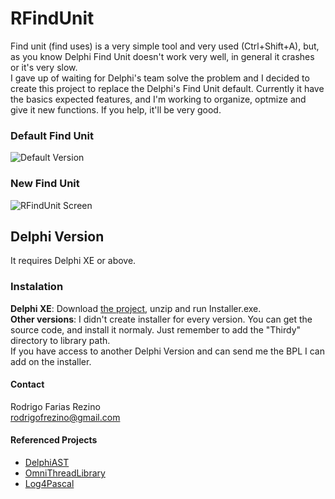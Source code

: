 # RFindUnit

Find unit (find uses) is a very simple tool and very used (Ctrl+Shift+A), but, as you know Delphi Find Unit doesn't work very well, in general it crashes or it's very slow.
</br>I gave up of waiting for Delphi's team solve the problem and I decided to create this project to replace the Delphi's Find Unit default.
Currently it have the basics expected features, and I'm working to organize, optmize and give it new functions.
If you help, it'll be very good.

### Default Find Unit
![Default Version](http://i.imgur.com/8DZPGSs.png)

### New Find Unit
![RFindUnit Screen](http://i.imgur.com/zT23uKE.png)

## Delphi Version
It requires Delphi XE or above.

### Instalation
**Delphi XE**: Download [the project](https://github.com/rfrezino/RFindUnit/archive/master.zip), unzip and run Installer.exe.
</br>**Other versions**: I didn't create installer for every version. You can get the source code, and install it normaly. Just remember to add the "Thirdy" directory to library path.
</br>If you have access to another Delphi Version and can send me the BPL I can add on the installer.

#### Contact
Rodrigo Farias Rezino
</br> rodrigofrezino@gmail.com

#### Referenced Projects
* [DelphiAST](https://github.com/RomanYankovsky/DelphiAST)
* [OmniThreadLibrary](https://github.com/gabr42/OmniThreadLibrary)
* [Log4Pascal](https://github.com/martinusso/log4pascal)
